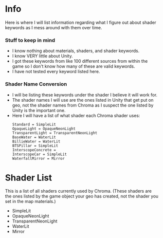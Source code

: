 # Info
Here is where I will list information regarding what I figure out about shader keywords as I mess around with them over time. 

### Stuff to keep in mind
- I know nothing about materials, shaders, and shader keywords.
- I know VERY little about Unity.
- I got these keywords from like 100 different sources from within the game so I don't know how many of these are valid keywords.
- I have not tested every keyword listed here.

### Shader Name Conversion
- I will be listing these keywords under the shader I believe it will work for.
- The shader names I will use are the ones listed in Unity that get put on geo, not the shader names from Chroma as I suspect the one listed by Unity is the important one.
- Here I will have a list of what shader each Chroma shader uses:
  ```
  Standard = SimpleLit
  OpaqueLight = OpaqueNeonLight
  TransparentLight = TransparentNeonLight
  BaseWater = WaterLit
  BillieWater = WaterLit
  BTSPillar = SimpleLit
  InterscopeConcrete =
  InterscopeCar = SimpleLit
  WaterfallMirror = Mirror
  ```

# Shader List 
This is a list of all shaders currently used by Chroma. (These shaders are the ones listed by the game object your geo has created, not the shader you set in the map materials.)
- SimpleLit
- OpaqueNeonLight
- TransparentNeonLight
- WaterLit
- Mirror
